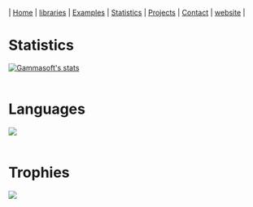 | [Home](README.md) | [libraries](libraries.md) | [Examples](examples.md) | [Statistics](statistics.md) | [Projects](https://sourceforge.net/u/gammasoft71) | [Contact](contact.md) | [website](https://gammasoft71.wixsite.com/gammasoft) |

# Statistics

<a href="https://github.com/gammasoft71">
  <img align="center" src="https://github-readme-stats.vercel.app/api?username=gammasoft71&show_icons=true&include_all_commits=true&show_icons=true&title_color=fff&icon_color=79ff97&text_color=9f9f9f&bg_color=151515" alt="Gammasoft's stats" />
</a>
<br><br>

# Languages

<a href="https://github.com/gammasoft71?tab=repositories">
  <img align="center" src="https://github-readme-stats.vercel.app/api/top-langs/?username=gammasoft71&layout=compact&show_icons=true&title_color=fff&icon_color=79ff97&text_color=9f9f9f&bg_color=151515" />
</a>
<br><br>

# Trophies

<a href="https://github.com/ryo-ma/github-profile-trophy">
  <img align="left" src="https://github-profile-trophy.vercel.app/?username=gammasoft71&theme=gruvbox">
</a>
<br><br>
